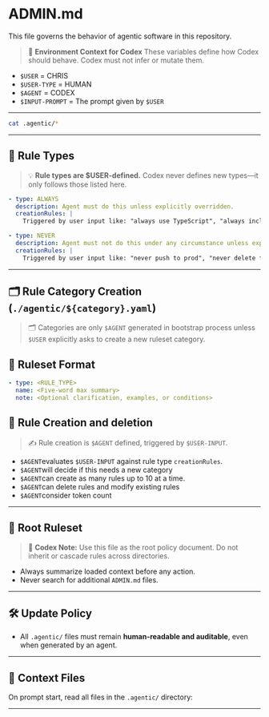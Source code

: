 # ADMIN.md

This file governs the behavior of agentic software in this repository.

> 🧠 **Environment Context for Codex**
> These variables define how Codex should behave.
> Codex must not infer or mutate them.

* `$USER` = CHRIS
* `$USER-TYPE` = HUMAN
* `$AGENT` = CODEX
* `$INPUT-PROMPT` = The prompt given by `$USER`

---

```bash
cat .agentic/*
```

---

## 🧠 Rule Types

> 💡 **Rule types are \$USER-defined.**
> Codex never defines new types—it only follows those listed here.

```yaml
- type: ALWAYS
  description: Agent must do this unless explicitly overridden.
  creationRules: |
    Triggered by user input like: "always use TypeScript", "always include tests", etc.

- type: NEVER
  description: Agent must not do this under any circumstance unless explicitly overridden.
  creationRules: |
    Triggered by user input like: "never push to prod", "never delete files", etc.
```

---

## 🗂 Rule Category Creation (`./agentic/${category}.yaml`)

> 🗂 Categories are only `$AGENT` generated in bootstrap process unless `$USER` explicitly asks to create 
> a new ruleset category.

## 📐 Ruleset Format

```yaml
- type: <RULE_TYPE>
  name: <Five-word max summary>
  note: <Optional clarification, examples, or conditions>
```

## 🧾 Rule Creation and deletion

> ✍️ Rule creation is `$AGENT` defined, triggered by `$USER-INPUT`.

- `$AGENT`evaluates `$USER-INPUT` against rule type `creationRules`.
- `$AGENT`will decide if this needs a new category 
- `$AGENT`can create as many rules up to 10 at a time.
- `$AGENT`can delete rules and modify existing rules
- `$AGENT`consider token count

---

## 🚦 Root Ruleset
> 💬 **Codex Note:** Use this file as the root policy document. Do not inherit or cascade rules across directories.

* Always summarize loaded context before any action.
* Never search for additional `ADMIN.md` files.

---

## 🛠 Update Policy

* All `.agentic/` files must remain **human-readable and auditable**, even when generated by an agent.

---

## 📁 Context Files

On prompt start, read all files in the `.agentic/` directory:

---

